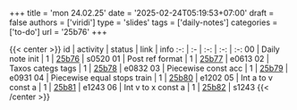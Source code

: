 +++
title = 'mon 24.02.25'
date = '2025-02-24T05:19:53+07:00'
draft = false
authors = ['viridi']
type = 'slides'
tags = ['daily-notes']
categories = ['to-do']
url = '25b76'
+++

{{< center >}}
id | activity | status | link | info
:-: | :- | :-: | :-: | :-:
00 | Daily note init             | 1 | [25b76](/notes/25b76) | s0520
01 | Post ref format             | 1 | [25b77](/notes/25b77) | e0613
02 | Taxos categs tags           | 1 | [25b78](/notes/25b78) | e0832
03 | Piecewise const acc         | 1 | [25b79](/notes/25b79) | e0931
04 | Piecewise equal stops train | 1 | [25b80](/notes/25b80) | e1202
05 | Int a to v const a          | 1 | [25b81](/notes/25b81) | e1243
06 | Int v to x const a          | 1 | [25b82](/notes/25b82) | s1243
{{< /center >}}
